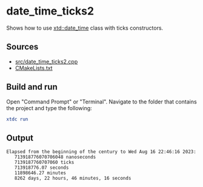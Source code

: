 # date_time_ticks2

Shows how to use [xtd::date_time](https://gammasoft71.github.io/xtd/reference_guides/latest/classxtd_1_1date__time.html) class with ticks constructors.

## Sources

* [src/date_time_ticks2.cpp](src/date_time_ticks2.cpp)
* [CMakeLists.txt](CMakeLists.txt)

## Build and run

Open "Command Prompt" or "Terminal". Navigate to the folder that contains the project and type the following:

```cmake
xtdc run
```

## Output

```
Elapsed from the beginning of the century to Wed Aug 16 22:46:16 2023:
   713918776070706048 nanoseconds
   7139187760707060 ticks
   713918776.07 seconds
   11898646.27 minutes
   8262 days, 22 hours, 46 minutes, 16 seconds
```
